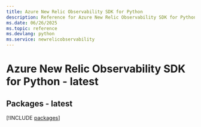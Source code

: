 ```yaml
---
title: Azure New Relic Observability SDK for Python
description: Reference for Azure New Relic Observability SDK for Python
ms.date: 06/26/2025
ms.topic: reference
ms.devlang: python
ms.service: newrelicobservability
---
```

# Azure New Relic Observability SDK for Python - latest
## Packages - latest
[!INCLUDE [packages](new-relic-observability-index.md)]
